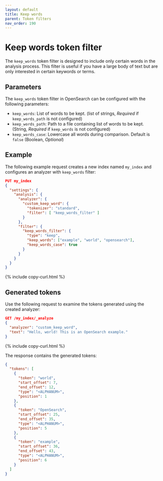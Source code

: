 ```yaml
---
layout: default
title: Keep words
parent: Token filters
nav_order: 190
---
```


# Keep words token filter

The `keep_words` token filter is designed to include only certain words in the analysis process. This filter is useful if you have a large body of text but are only interested in certain keywords or terms.

## Parameters

The `keep_words` token filter in OpenSearch can be configured with the following parameters:

- `keep_words`: List of words to be kept. (list of strings, _Required_ if `keep_words_path` is not configured)
- `keep_words_path`: Path to a file containing list of words to be kept. (String, _Required_ if `keep_words` is not configured)
- `keep_words_case`: Lowercase all words during comparison. Default is `false` (Boolean, _Optional_)
 

## Example

The following example request creates a new index named `my_index` and configures an analyzer with `keep_words` filter:

```json
PUT my_index
{
  "settings": {
    "analysis": {
      "analyzer": {
        "custom_keep_word": {
          "tokenizer": "standard",
          "filter": [ "keep_words_filter" ]
        }
      },
      "filter": {
        "keep_words_filter": {
          "type": "keep",
          "keep_words": ["example", "world", "opensearch"],
          "keep_words_case": true
        }
      }
    }
  }
}
```
{% include copy-curl.html %}

## Generated tokens

Use the following request to examine the tokens generated using the created analyzer:

```json
GET /my_index/_analyze
{
  "analyzer": "custom_keep_word",
  "text": "Hello, world! This is an OpenSearch example."
}
```
{% include copy-curl.html %}

The response contains the generated tokens:

```json
{
  "tokens": [
    {
      "token": "world",
      "start_offset": 7,
      "end_offset": 12,
      "type": "<ALPHANUM>",
      "position": 1
    },
    {
      "token": "OpenSearch",
      "start_offset": 25,
      "end_offset": 35,
      "type": "<ALPHANUM>",
      "position": 5
    },
    {
      "token": "example",
      "start_offset": 36,
      "end_offset": 43,
      "type": "<ALPHANUM>",
      "position": 6
    }
  ]
}
```